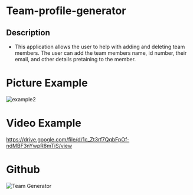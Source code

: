 # Team-profile-generator

## Description
- This application allows the user to help with adding and deleting team members. The user can add the team members name, id number, their email, and other details pretaining to the member.



# Picture Example
![example2](https://user-images.githubusercontent.com/51279438/130158028-b5fbd511-6cd1-4f53-b8c0-e4ca04c7c570.png)

# Video Example
https://drive.google.com/file/d/1c_Zt3rf7QqbFpOf-ndMBF3nYwpR8mTiS/view

# Github
![Team Generator](https://github.com/LewisCapers206/Team-profile-generator)
